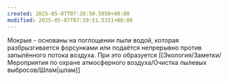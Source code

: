 ```yaml
---
created: 2025-05-07T07:38:50.5050+00:00
modified: 2025-05-07T07:39:51.5151+00:00
---
```

Мокрые - основаны на поглощении пыли водой, которая разбрызгивается форсунками или подаётся непрерывно против запылённого потока воздуха. При это образуется [[Экология/Заметки/Мероприятия по охране атмосферного воздуха/Очистка пылевых выбросов/Шлам|шлам]]